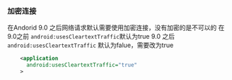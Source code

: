 

### 加密连接

在Andorid 9.0 之后网络请求默认需要使用加密连接，没有加密的是不可以的
在 9.0之前   `android:usesCleartextTraffic`默认为true
9.0 之后 `android:usesCleartextTraffic` 默认为falue，需要改为true

```xml
    <application
      android:usesCleartextTraffic="true"
    >

```